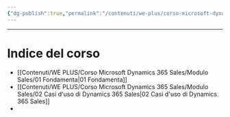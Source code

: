 ```yaml
---
{"dg-publish":true,"permalink":"/contenuti/we-plus/corso-microsoft-dynamics-365-sales/modulo-sales/00-dynamics-365-sales/","tags":["gardenEntry"]}
---
```


___
# Indice del corso

* [[Contenuti/WE PLUS/Corso Microsoft Dynamics 365 Sales/Modulo Sales/01 Fondamenta\|01 Fondamenta]]
* [[Contenuti/WE PLUS/Corso Microsoft Dynamics 365 Sales/Modulo Sales/02 Casi d'uso di Dynamics 365 Sales\|02 Casi d'uso di Dynamics 365 Sales]]
* 